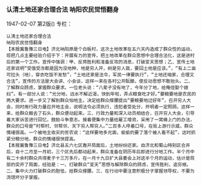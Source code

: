 ### 认清土地还家合理合法  呐阳农民觉悟翻身

1947-02-07
第2版()
专栏：

    认清土地还家合理合法
    呐阳农民觉悟翻身
    【本报冀鲁豫三日电】济北呐阳原是个白板村，这次土地改革在五六天内造成了群众性的运动，现把几点主要经验介绍于下：开展有力的宣传，把土地改革在群众思想中合理合法化，这是进村后的第一个工作。宣传中强调：甲、反蒋胜利和准备反攻的消息，打破变天思想；乙、宣传土地还家说明“受饿受冻都是因为没地种，地是穷人开，树是穷人栽，要回土地是应该。”，“有上二亩可拉头（地），穿衣吃饭不发愁”，“土地还家是法令，军民一律要执行”，“土地还咱家，合理又合法”，宣传的方法是大会讲、小会谈，这样一来在各村公开酝酿，使反动思想不敢抬头。二、了解群众顾虑，掌握群众要求。一位老头说：“八辈子没有地了，今年分了地，给俺侄娶个媳妇”。有一部分人说：“光分地，远水不解近渴，快到年啦，弄点粮食吃才好。”要粮要地是农民的两大要求。进一步又了解到群众怕地主。决定给群众撑腰提出“要粮要地过好年”，召开穷人大会，同时用行政力量召开地主会，说明法令必须执行，违犯者受处分，开明者一定照顾。这样一来，给群众搬去了石头，群众便动起来。三、行政力量和深入动员相结合，召开穷人大会，引导着大家诉苦进行回忆，鼓励斗争意志。接着便集中力量给雇工增资，采用了一窝蜂上门的办法，群众的口号是“村帮村、邻帮邻、天下穷人帮穷人。”二百多人呼着口号，在街上游行示威，群众情绪很高。一个被地主收买的贫农说：“这样要地多光面，偷偷的要了落个被人看不起”，这时抓紧分粮分地，群众的情绪很快提高。
    【本报冀鲁豫三日电】济北县五六七区轰开局面后，土地纷纷还家。自济北和蜀山特别区合并后，自十二月至一月初，三个区先后都动起来，群众准备在阴历年后即进行分地工作。半个月中有二十余村群众共得麦子十三万多斤。在一月十九日扩大县委会上对这半个月的运动，估计是局部的突开了局面，经验是：一、打破群众“变天”思想与解除群众的顾虑，宣传胜利，追穷根。二、集中火力打破群众的胆怯，给群众撑腰。三、在行动中要注意积极分子掌握领导权，不要为流氓坏分子掌握。
